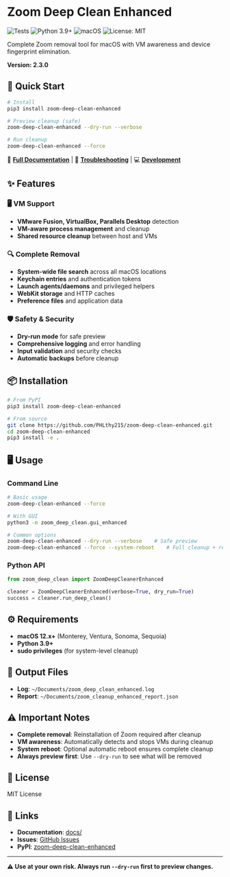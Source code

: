 # Zoom Deep Clean Enhanced

![Tests](https://github.com/PHLthy215/zoom-deep-clean-enhanced/workflows/Tests/badge.svg)
![Python 3.9+](https://img.shields.io/badge/python-3.9+-blue.svg)
![macOS](https://img.shields.io/badge/platform-macOS-lightgrey.svg)
![License: MIT](https://img.shields.io/badge/License-MIT-yellow.svg)

Complete Zoom removal tool for macOS with VM awareness and device fingerprint elimination.

**Version: 2.3.0**

## 🚀 Quick Start

```bash
# Install
pip3 install zoom-deep-clean-enhanced

# Preview cleanup (safe)
zoom-deep-clean-enhanced --dry-run --verbose

# Run cleanup
zoom-deep-clean-enhanced --force
```

📖 **[Full Documentation](docs/)** | 🚨 **[Troubleshooting](docs/troubleshooting.md)** | 💻 **[Development](docs/development.md)**

## ✨ Features

### 🖥️ VM Support
- **VMware Fusion, VirtualBox, Parallels Desktop** detection
- **VM-aware process management** and cleanup
- **Shared resource cleanup** between host and VMs

### 🔍 Complete Removal
- **System-wide file search** across all macOS locations
- **Keychain entries** and authentication tokens
- **Launch agents/daemons** and privileged helpers
- **WebKit storage** and HTTP caches
- **Preference files** and application data

### 🛡️ Safety & Security
- **Dry-run mode** for safe preview
- **Comprehensive logging** and error handling
- **Input validation** and security checks
- **Automatic backups** before cleanup

## 📦 Installation

```bash
# From PyPI
pip3 install zoom-deep-clean-enhanced

# From source
git clone https://github.com/PHLthy215/zoom-deep-clean-enhanced.git
cd zoom-deep-clean-enhanced
pip3 install -e .
```

## 🖥️ Usage

### Command Line
```bash
# Basic usage
zoom-deep-clean-enhanced --force

# With GUI
python3 -m zoom_deep_clean.gui_enhanced

# Common options
zoom-deep-clean-enhanced --dry-run --verbose    # Safe preview
zoom-deep-clean-enhanced --force --system-reboot    # Full cleanup + reboot
```

### Python API
```python
from zoom_deep_clean import ZoomDeepCleanerEnhanced

cleaner = ZoomDeepCleanerEnhanced(verbose=True, dry_run=True)
success = cleaner.run_deep_clean()
```

## ⚙️ Requirements

- **macOS 12.x+** (Monterey, Ventura, Sonoma, Sequoia)
- **Python 3.9+**
- **sudo privileges** (for system-level cleanup)

## 📁 Output Files

- **Log**: `~/Documents/zoom_deep_clean_enhanced.log`
- **Report**: `~/Documents/zoom_cleanup_enhanced_report.json`

## ⚠️ Important Notes

- **Complete removal**: Reinstallation of Zoom required after cleanup
- **VM awareness**: Automatically detects and stops VMs during cleanup
- **System reboot**: Optional automatic reboot ensures complete cleanup
- **Always preview first**: Use `--dry-run` to see what will be removed

## 📄 License

MIT License

## 🔗 Links

- **Documentation**: [docs/](docs/)
- **Issues**: [GitHub Issues](https://github.com/PHLthy215/zoom-deep-clean-enhanced/issues)
- **PyPI**: [zoom-deep-clean-enhanced](https://pypi.org/project/zoom-deep-clean-enhanced/)

---

**⚠️ Use at your own risk. Always run `--dry-run` first to preview changes.**
